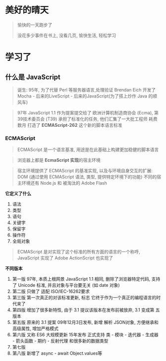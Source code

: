 # 美好的晴天

> 愉快的一天跑步了
>
> 没花多少事件在书上, 没看几页, 愉快生活, 轻松学习

# 学习了

## 什么是 JavaScript

> 诞生: 95年, 为了代替 Perl 等服务器语言,处理验证 Brendan Eich 开发了 Mocha - 后来的LiveScript - 后来的JavaScript(为了搭上炒作 Java 的顺风车)

> 97年 JavaScript 1.1 作为提案提交给了 欧洲计算机制造商协会 (Ecma), 第39技术委员会 (T39) 承担了标准化的任务, 他们汇集了一大批工程师 耗费数月 打造了 **ECMAScript-262** 这个新的脚本语言标准

### ECMAScript

> ECMAScript 是一个语言基准, 用途是在此基础上构建更加稳健的脚本语言

> 浏览器上都是 **EcmaScript 实现**的宿主环境

> 宿主环境提供了 ECMAScript 的基准实现, 以及与环境自身交互的扩展: DOM (通过使用 ECMAScript 语法, 类型, 提供特定环境下的功能) 不同的宿主环境还有 Node.js 和 被淘汰的 Adobe Flash

**它定义了什么**

1. 语法
2. 类型
3. 语句
4. 关键字
5. 保留字
6. 操作符
7. 全局对象

> ECMAScript 是对实现了这个标准的所有方面的语言的一个称呼, JavaScript 实现了 Adobe ActionScript 也实现了

**不同版本**

1. 第一版 97年, 本质上根网景 JavaScript 1.1 相同, 删除了浏览器特定代码, 支持了 Unicode 标准, 并且对象与平台要无关 (如 date 对象)
2. 第二版 只做了 适配 ISO/IEC-16262要求
3. 第三版 第一次真正的对该标准更新, 标志 它终于作为一个真正的编程语言的时代来了
4. 第四版 增加了很多新特性, 由于 3.1 提议该版本在发布前被放弃, 3.1 变成第 五版本
5. 第五版 原来的 3.1 提案 09年12月3日发布, 新增 解析 JSON对象, 方便继承和高级属性, 增加严格模式
6. 第六版 又称 ES6 大规模更新 15年发布 正式支持 类 - 模块 - 迭代器 - 生成器 - 箭头函数 - 期约 - 反射代理 和很多新的数据类型
7. 第七版
8. 第八版 新增了 async - await Object.values等

